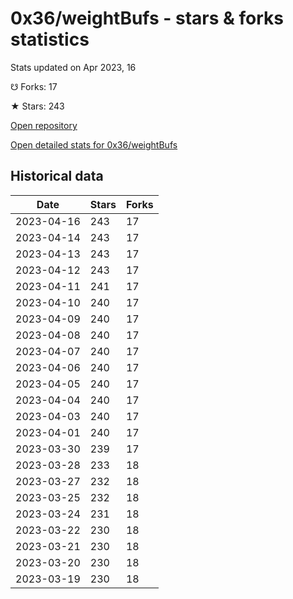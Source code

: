 # 0x36/weightBufs - stars & forks statistics

Stats updated on Apr 2023, 16

☋ Forks: 17

★ Stars: 243

[Open repository](https://github.com/0x36/weightBufs)

[Open detailed stats for 0x36/weightBufs](https://reviewgithub.com/rep/0x36/weightBufs)

## Historical data
| Date | Stars | Forks |
|------|-------|-------|
| 2023-04-16 | 243 | 17 | 
| 2023-04-14 | 243 | 17 | 
| 2023-04-13 | 243 | 17 | 
| 2023-04-12 | 243 | 17 | 
| 2023-04-11 | 241 | 17 | 
| 2023-04-10 | 240 | 17 | 
| 2023-04-09 | 240 | 17 | 
| 2023-04-08 | 240 | 17 | 
| 2023-04-07 | 240 | 17 | 
| 2023-04-06 | 240 | 17 | 
| 2023-04-05 | 240 | 17 | 
| 2023-04-04 | 240 | 17 | 
| 2023-04-03 | 240 | 17 | 
| 2023-04-01 | 240 | 17 | 
| 2023-03-30 | 239 | 17 | 
| 2023-03-28 | 233 | 18 | 
| 2023-03-27 | 232 | 18 | 
| 2023-03-25 | 232 | 18 | 
| 2023-03-24 | 231 | 18 | 
| 2023-03-22 | 230 | 18 | 
| 2023-03-21 | 230 | 18 | 
| 2023-03-20 | 230 | 18 | 
| 2023-03-19 | 230 | 18 | 

